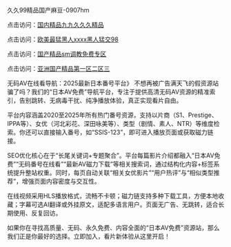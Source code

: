 久久99精品国产麻豆-0907hm

点击访问：<a href="https://heiliaoxqkkct.pages.dev">国内精品九九久久久精品</a>

点击访问：<a href="https://heiliaoga6s9v.pages.dev">欧美最猛黑人xxxx黑人猛交98</a>

点击访问：<a href="https://heiliao2dmwwy.pages.dev">国产精品sm调教免费专区</a>

点击访问：<a href="https://heiliaowt0d7p.pages.dev">亚洲国产精品第一区二区三</a>


无码AV在线看导航：2025最新日本番号平台》
不想再被广告满天飞的假资源站骗了吗？我们的“日本AV免费”导航平台，专注于提供高清无码AV资源的精准索引，告别跳转、无病毒干扰、纯净播放体验，真正实现看片自由。

平台内容涵盖2020至2025年所有热门番号资源，支持以片商（S1、Prestige、IPPA等）、女优（河北彩花、深田咏美等）、类型（剧情、素人、NTR）等维度检索。你还可以直接输入番号，如“SSIS-123”，即可进入播放页面或获取磁力链接。

SEO优化核心在于“长尾关键词+专题聚合”。平台每篇影片介绍都融入“日本AV免费”“无码番号在线看”“最新AV磁力下载”等相关搜索词，通过结构化内容+标签系统提升整站权重。同时，每页自动关联“相关女优影片”“用户热评”与“相似类型推荐”，增强页面内容密度与交互性。

在线视频采用HLS播放格式，流畅不卡顿；磁力链支持多种下载工具，方便本地收藏；字幕可选AI翻译或外挂原文，适配多语言用户。页面无广告、无跳转，适合长期使用、反复回访。

如果你在寻找高质量、无码、永久免费、内容全面的“日本AV免费”资源站，那么我们正是你最好的选择。立即加入，看片新体验从这里开启！



<span style="display:none;">[Canonical link](https://github.com/aa85402/11111 ）</span>
